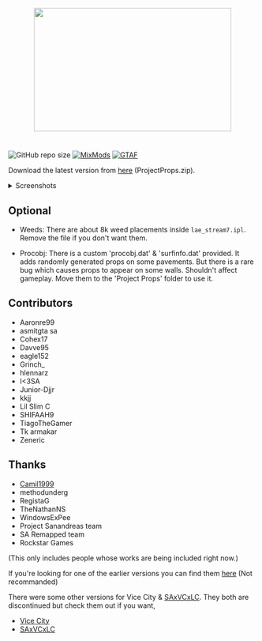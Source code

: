 
<p align="center">
  <img width="400" height="250" src="https://i.ibb.co/xHsMTYZ/Project-Props.png">
</p>

#

![GitHub repo size](https://img.shields.io/github/repo-size/user-grinch/Project-Props?label=Size&style=for-the-badge)
[![MixMods](https://img.shields.io/badge/Topic-Mixmods-%234e4784?style=for-the-badge)](https://forum.mixmods.com.br/f6-mapas-objetos/t181-project-props)
[![GTAF](https://img.shields.io/badge/Topic-GTA%20Forums-%23244052?style=for-the-badge)](https://gtaforums.com/topic/885393-project-props/)

Download the latest version from [here](https://github.com/user-grinch/Project-Props/releases) (ProjectProps.zip).

<details>
  <summary>Screenshots</summary>
<img src="https://i.ibb.co/23xrgGy/gallery22.jpg">
<img src="https://i.ibb.co/cLLKHQc/gallery26.jpg">
<img src="https://i.ibb.co/hDCBpKd/gallery53.jpg">
<img src="https://i.ibb.co/swx3N0B/gallery38.jpg">
<img src="https://i.ibb.co/S67s0r0/gallery34.jpg">
  <br/>
More images are <a href="https://ibb.co/album/dPJ7dv">here</a>
</details>

## Optional 
- Weeds: 
There are about 8k weed placements inside `lae_stream7.ipl`. Remove the file if you 
don't want them.

- Procobj: 
There is a custom 'procobj.dat' & 'surfinfo.dat' provided. It adds randomly generated props on some 
pavements. But there is a rare bug which causes props to appear on some walls. Shouldn't affect gameplay. Move them to the 
'Project Props' folder to use it.

## Contributors
- Aaronre99
- asmitgta sa
- Cohex17
- Davve95
- eagle152
- Grinch_
- hlennarz
- I<3SA
- Junior-Djjr
- kkjj
- Lil Slim C
- SHIFAAH9
- TiagoTheGamer
- Tk armakar
- Zeneric

## Thanks
- [Camil1999](https://camil1999mods-eng.blogspot.com/2015/08/relsa-tossed-shoes.html)
- methodunderg
- RegistaG
- TheNathanNS
- WindowsExPee
- Project Sanandreas team
- SA Remapped team
- Rockstar Games

(This only includes people whose works are being included right now.)


If you're looking for one of the earlier versions you can find them [here](https://www.moddb.com/mods/gta-sa-project-props#:~:text=Project%20Props%20is%20a%20mod,map%20details%20by%20adding%20objects.) (Not recommanded)

There were some other versions for Vice City & [SAxVCxLC](https://gtaforums.com/topic/813938-saxvcxlc-vc-and-lc-in-san-andreas/). They both are discontinued but check them out if you want,
- [Vice City](https://www.gtainside.com/en/sanandreas/maps/107063-project-props-all-in-one-updated/)
- [SAxVCxLC](https://www.gtainside.com/en/sanandreas/mods/115384-saxvcxlc-vc-project-props)

